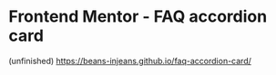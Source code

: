 # Frontend Mentor - FAQ accordion card

(unfinished)
https://beans-injeans.github.io/faq-accordion-card/
